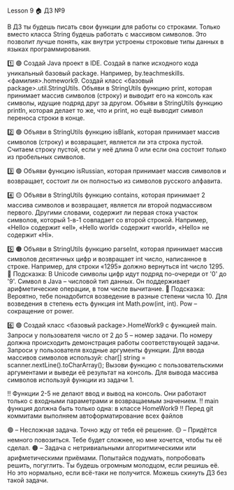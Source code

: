 Lesson 9
🏠 ДЗ №9

В ДЗ ты будешь писать свои функции для работы со строками. Только вместо класса String будешь работать с массивом символов. Это позволит лучше понять, как внутри устроены строковые типы данных в языках программирования. 

1️⃣ 🟢
Создай Java проект в IDE.
Создай в папке исходного кода уникальный базовый package. Например, by.teachmeskills.<фамилия>.homework9.
Создай класс  <базовый package>.util.StringUtils.
Объяви в StringUtils функцию print, которая принимает массив символов (строку) и выводит его на консоль как символы, идущие подряд друг за другом.
Объяви в StringUtils функцию println, которая делает то же, что и print, но ещё выводит символ переноса строки в конце. 

2️⃣ 🟢
Объяви в StringUtils функцию isBlank, которая принимает массив символов (строку) и возвращает, является ли эта строка пустой. Считаем строку пустой, если у неё длина 0 или если она состоит только из пробельных символов.

3️⃣ 🟢
Объяви функцию isRussian, которая принимает массив символов и возвращает, состоит ли он полностью из символов русского алфавита.

4️⃣ 🟡
Объяви в StringUtils функцию contains, которая принимает 2 массива символов и возвращает, является ли второй подмассивом первого. Другими словами, содержит ли первая стока участок символов, который 1-в-1 совпадает со второй строкой. Например, «Hello» содержит «ell», «Hello world» содержит «world», «Hello» не содержит «Hi».

5️⃣ 🟠 
Объяви в StringUtils функцию parseInt, которая принимает массив символов десятичных цифр и возвращает int число, написанное в строке. Например, для строки «1295» должно вернуться int число 1295.
🛟 Подсказка:
В Unicode символы цифр идут подряд по-очереди от '0' до '9'.
Символ в Java – числовой тип данных. Он поддерживает арифметические операции, в том числе вычитание.
🛟 Подсказка: 
Вероятно, тебе понадобится возведение в разные степени числа 10. Для возведения в степень есть функция int Math.pow(int, int). Pow – сокращение от power. 

6️⃣ 🟢
Создай класс
<базовый package>.HomeWork9 с функцией main.
Запроси у пользователя число от 2 до 5 – номер задачи. По номеру должна происходить демонстрация работы соответствующей задачи. 
Запроси у пользователя входные аргументы функции. Для ввода массивов символов используй:
char[] string = scanner.nextLine().toCharArray();
Вызови функцию с пользовательскими аргументами и выведи её результат на консоль.
Для вывода массива символов используй функции из задачи 1.

‼️ Функции 2-5 не делают ввод и вывод на консоль. Они работают только с входными параметрами и возвращаемым значением.
‼️ main функция должна быть только одна: в классе HomeWork9
‼️ Перед git коммитами выполняем автоформатирование всех файлов

🟢 – Несложная задача. Точно жду от тебя её решение.
🟡 – Придётся немного повозиться. Тебе будет сложнее, но мне хочется, чтобы ты её сделал. 
🟠 – Задача с нетривиальными алгоритмическими или арифметическими приёмами. Попытайся подумать, попробовать решить, погуглить. Ты будешь огромным молодцом, если решишь её. Но это нормально, если всё-таки не получится. Можешь скинуть ДЗ без такой задачи.
